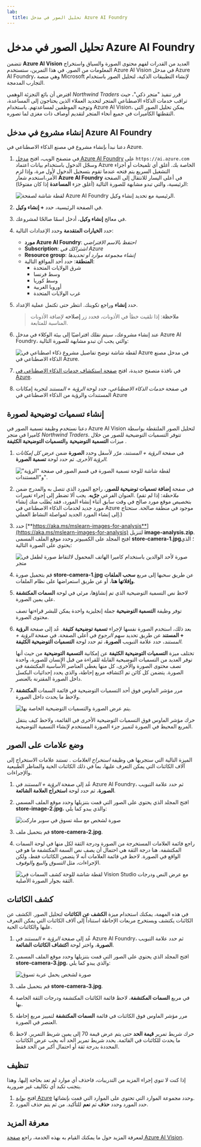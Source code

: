 ```yaml
---
lab:
  title: تحليل الصور في مدخل Azure AI Foundry
---
```


# تحليل الصور في مدخل Azure AI Foundry

تتضمن **Azure AI Vision** العديد من القدرات لفهم محتوى الصورة والسياق واستخراج المعلومات من الصور. في هذا التمرين، ستستخدم Azure AI Vision في مدخل Azure AI Foundry، وهي منصة Microsoft لإنشاء التطبيقات الذكية، لتحليل الصور باستخدام التجارب المدمجة. 

افترض أن بائع التجزئة الوهمي *Northwind Traders* قرر تنفيذ "متجر ذكي"، حيث تراقب خدمات الذكاء الاصطناعي المتجر لتحديد العملاء الذين يحتاجون إلى المساعدة، وتوجيه الموظفين لمساعدتهم. باستخدام Azure AI Vision، يمكن تحليل الصور التي التقطتها الكاميرات في جميع أنحاء المتجر لتقديم أوصاف ذات مغزى لما تصوره.

## إنشاء مشروع في مدخل Azure AI Foundry

دعنا نبدأ بإنشاء مشروع في مصنع الذكاء الاصطناعي في Azure.

1. في متصفح الويب، افتح [مدخل Azure AI Foundry](https://ai.azure.com) على `https://ai.azure.com` وسجّل الدخول باستخدام بيانات اعتماد Azure الخاصة بك. أغلق أي تلميحات أو أجزاء التشغيل السريع يتم فتحه عندما تقوم بتسجيل الدخول لأول مرة، وإذا لزم الأمر،استخدم شعار **Azure AI Foundry** في أعلى اليسار للانتقال إلى الصفحة الرئيسية، والتي تبدو مشابهة للصورة التالية (أغلق جزء **المساعدة** إذا كان مفتوحًا):

    ![لقطة شاشة لصفحة Azure AI Foundry الرئيسية مع تحديد إنشاء وكيل.](./media/azure-ai-foundry-home-page.png)

1. في الصفحة الرئيسية، حدد **+ إنشاء وكيل**.

1. في معالج **إنشاء وكيل**، أدخل اسمًا صالحًا لمشروعك. 

1. حدد **الخيارات المتقدمة** وحدد الإعدادات التالية:
    - **مورد Azure AI Foundry**: *احتفظ بالاسم الافتراضي*
    - **Subscription**: *اشتراكك في Azure*
    - **Resource group**: *إنشاء مجموعة موارد أو تحديدها*
    - **المنطقة**: حدد أحد المواقع التالية:
        * شرق الولايات المتحدة
        * وسط فرنسا
        * وسط كوريا
        * أوروبا الغربية
        * غرب الولايات المتحدة

1. حدد **إنشاء** وراجع تكوينك. انتظر حتى تكتمل عملية الإعداد.

    >**ملاحظة**: إذا تلقيت خطأ في الأذونات، فحدد زر **إصلاحه** لإضافة الأذونات المناسبة للمتابعة.

1. عند إنشاء مشروعك، سيتم نقلك افتراضيًا إلى بيئة الوكلاء في مدخل Azure AI Foundry، والتي يجب أن تبدو مشابهة للصورة التالية:

    ![لقطة شاشة توضح تفاصيل مشروع ذكاء اصطناعي في Azure في مدخل مصنع الذكاء الاصطناعي في Azure.](./media/ai-foundry-project-2.png)
 
1. في نافذة متصفح جديدة، افتح [صفحة استكشاف خدمات الذكاء الاصطناعي في Azure](https://ai.azure.com/explore/aiservices).

1. في صفحة *خدمات الذكاء الاصطناعي*، حدد لوحة *الرؤية + المستند* لتجربة إمكانات المستندات والرؤية من الذكاء الاصطناعي في Azure

## إنشاء تسميات توضيحية لصورة

دعنا نستخدم وظيفة تسمية الصور في Azure AI Vision لتحليل الصور الملتقطة بواسطة كاميرا في متجر *Northwind Traders*. تتوفر التسميات التوضيحية للصور من خلال ميزات **التسمية التوضيحية** و**التسميات التوضيحية الكثيفة** .

1. في صفحة *الرؤية + المستند*، مرّر لأسفل وحدد **الصورة** ضمن *عرض كل إمكانات الرؤية الأخرى*. ثم حدد لوحة **تسمية الصورة**.

    ![لقطة شاشة للوحة تسمية الصورة في قسم الصور في صفحة "الرؤية" و"المستندات".](./media/vision-image-captioning-tile.png)

1. في صفحة **إضافة تسميات توضيحية للصور**، راجع المورد الذي تتصل به والمدرج ضمن العنوان الفرعي **جرّبه**. يجب ألا تضطر إلى إجراء تغييرات. (*ملاحظة*: إذا لم تقم بتخصيص موقع مورد صالح في وقت سابق أثناء إنشاء المورد، فقد يُطلب منك إنشاء مورد جديد لخدمات الذكاء الاصطناعي في Azure موجود في منطقة صالحة. ستحتاج إلى إنشاء المورد الجديد لمواصلة النشاط العملي.)  

1. حدد [**https://aka.ms/mslearn-images-for-analysis**](https://aka.ms/mslearn-images-for-analysis) لتنزيل **image-analysis.zip**. افتح المجلد على الكمبيوتر وحدد موقع الملف المسمى **store-camera-1.jpg**؛ الذي يحتوي على الصورة التالية:

    ![صورة لأحد الوالدين باستخدام كاميرا الهاتف المحمول لالتقاط صورة لطفل في متجر](./media/analyze-images-vision/store-camera-1.jpg)

1. قم بتحميل صورة **store-camera-1.jpg** عن طريق سحبها إلى مربع **سحب الملفات وإفلاتها هنا**، أو عن طريق استعراضها على نظام الملفات.

1. لاحظ نص التسمية التوضيحية الذي تم إنشاؤها، مرئي في لوحة **السمات المكتشفة** على يمين الصورة.

    توفر وظيفة **التسمية التوضيحية** جملة إنجليزية واحدة يمكن للبشر قراءتها تصف محتوى الصورة.

1. بعد ذلك، استخدم الصورة نفسها لإجراء **تسمية توضيحية كثيفة**. عُد إلى صفحة **الرؤية + المستند** عن طريق تحديد سهم *الرجوع* في أعلى الصفحة. في صفحة *الرؤية + المستند*، حدد علامة التبويب **الصورة**، ثم حدد لوحة **التسميات التوضيحية الكثيفة**.

    تختلف ميزة **التسميات التوضيحية الكثيفة** عن إمكانية **التسمية التوضيحية** من حيث أنها توفر العديد من التسميات التوضيحية القابلة للقراءة من قبل الإنسان للصورة، واحدة تصف محتوى الصورة والأخرى، كل منها يغطي العناصر الأساسية المكتشفة في الصورة. يتضمن كل كائن تم اكتشافه مربع إحاطة، والذي يحدد إحداثيات البكسل داخل الصورة المقترنة بالعنصر.

1. مرر مؤشر الماوس فوق أحد التسميات التوضيحية في قائمة السمات **المكتشفة** ولاحظ ما يحدث داخل الصورة.

    ![يتم عرض الصورة والتسميات التوضيحية الخاصة بها.](./media/analyze-images-vision/dense-captioning.png)

    حرك مؤشر الماوس فوق التسميات التوضيحية الأخرى في القائمة، ولاحظ كيف ينتقل المربع المحيط في الصورة لتمييز جزء الصورة المستخدم لإنشاء التسمية التوضيحية.

## وضع علامات على الصور 

الميزة التالية التي ستجربها هي وظيفة *استخراج العلامات* . تستند علامات الاستخراج إلى آلاف الكائنات التي يمكن التعرف عليها، بما في ذلك الكائنات الحية والمناظر الطبيعية والإجراءات.

1. عُد إلى صفحة *الرؤية + المستند* في Azure AI Foundry، ثم حدد علامة التبويب **الصورة**، ثم حدد لوحة **استخراج العلامة الشائعة**.

1. افتح المجلد الذي يحتوي على الصور التي قمت بتنزيلها وحدد موقع الملف المسمى **store-image-2.jpg**، والذي يبدو كما يلي:

    ![صورة لشخص مع سلة تسوق في سوبر ماركت](./media/analyze-images-vision/store-camera-2.jpg)

1. قم بتحميل ملف **store-camera-2.jpg**.

1. راجع قائمة العلامات المستخرجة من الصورة ودرجة الثقة لكل منها في لوحة السمات المكتشفة. هنا درجة الثقة هي احتمال أن يصف نص السمة المكتشفة ما هو في الواقع في الصورة. لاحظ في قائمة العلامات أنه لا يتضمن الكائنات فقط، ولكن الإجراءات، مثل *التسوق* و*البيع* و*الوقوف*.

    ![لقطة شاشة للوحة كشف السمات في Vision Studio مع عرض النص ودرجات الثقة بجوار الصورة الأصلية.](./media/analyze-images-vision/detect-attributes.png)

## كشف الكائنات

في هذه المهمة، يمكنك استخدام ميزة **الكشف عن الكائنات** لتحليل الصور. الكشف عن الكائنات يكتشف ويستخرج مربعات الإحاطة استناداً إلى آلاف الكائنات التي يمكن التعرف عليها والكائنات الحية.

1. عُد إلى صفحة *الرؤية + المستند* في Azure AI Foundry، ثم حدد علامة التبويب **الصورة**، واختر لوحة **اكتشاف الكائنات الشائعة**.

1. افتح المجلد الذي يحتوي على الصور التي قمت بتنزيلها وحدد موقع الملف المسمى **store-camera-3.jpg**، والذي يبدو كما يلي:

    ![صورة لشخص يحمل عربة تسوق](./media/analyze-images-vision/store-camera-3.jpg)

1. قم بتحميل ملف **store-camera-3.jpg**.

1. في مربع **السمات المكتشفة**، لاحظ قائمة الكائنات المكتشفة ودرجات الثقة الخاصة بها.

1. مرر مؤشر الماوس فوق الكائنات في قائمة **السمات المكتشفة** لتمييز مربع إحاطة العنصر في الصورة.

1. حرك شريط تمرير **قيمة الحد** حتى يتم عرض قيمة 70 إلى يمين شريط التمرير. لاحظ ما يحدث للكائنات في القائمة. يحدد شريط تمرير الحد أنه يجب عرض الكائنات المحددة بدرجة ثقة أو احتمال أكبر من الحد فقط.

## تنظيف

إذا كنت لا تنوي إجراء المزيد من التدريبات، فاحذف أي موارد لم تعد بحاجة إليها. وهذا يتجنب تكبد أي تكاليف غير ضرورية.

1.  افتح [بوابة Azure]( https://portal.azure.com) وحدد مجموعة الموارد التي تحتوي على الموارد التي قمت بإنشائها. 
1.  حدد المورد وحدد **حذف** ثم **نعم** للتأكيد. من ثم يتم حذف المورد.

## معرفة المزيد

لمعرفة المزيد حول ما يمكنك القيام به بهذه الخدمة، راجع [صفحة Azure AI Vision](https://learn.microsoft.com/azure/ai-services/computer-vision/overview).
